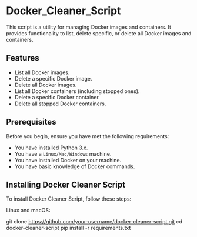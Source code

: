 # Docker_Cleaner_Script

This script is a utility for managing Docker images and containers. It provides functionality to list, delete specific, or delete all Docker images and containers.

## Features

- List all Docker images.
- Delete a specific Docker image.
- Delete all Docker images.
- List all Docker containers (including stopped ones).
- Delete a specific Docker container.
- Delete all stopped Docker containers.

## Prerequisites

Before you begin, ensure you have met the following requirements:

- You have installed Python 3.x.
- You have a `Linux/Mac/Windows` machine.
- You have installed Docker on your machine.
- You have basic knowledge of Docker commands.

## Installing Docker Cleaner Script

To install Docker Cleaner Script, follow these steps:

Linux and macOS:

git clone https://github.com/your-username/docker-cleaner-script.git
cd docker-cleaner-script
pip install -r requirements.txt
